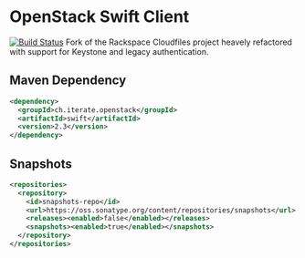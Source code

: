 OpenStack Swift Client
=====
[![Build Status](https://travis-ci.org/iterate-ch/java-openstack-swift.svg?branch=master)](https://travis-ci.org/iterate-ch/java-openstack-swift)
Fork of the Rackspace Cloudfiles project heavely refactored with support for Keystone and legacy authentication.

Maven Dependency
-----

```xml
<dependency>
  <groupId>ch.iterate.openstack</groupId>
  <artifactId>swift</artifactId>
  <version>2.3</version>
</dependency>
```

Snapshots
-----

```xml
<repositories>
  <repository>
    <id>snapshots-repo</id>
    <url>https://oss.sonatype.org/content/repositories/snapshots</url>
    <releases><enabled>false</enabled></releases>
    <snapshots><enabled>true</enabled></snapshots>
  </repository>
</repositories>
